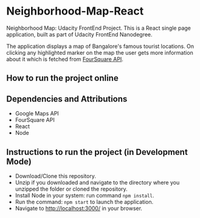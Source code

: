 # Neighborhood-Map-React
Neighborhood Map: Udacity FrontEnd Project. This is a React single page application, built as part of Udacity FrontEnd Nanodegree.

The application displays a map of Bangalore's famous tourist locations. On clicking any highlighted marker on the map the user gets more information about it which is fetched from [FourSquare API](https://developer.foursquare.com/).

## How to run the project online

## Dependencies and Attributions
- Google Maps API
- FourSquare API
- React
- Node

## Instructions to run the project (in Development Mode)

- Download/Clone this repository.
- Unzip if you downloaded and navigate to the directory where you unzipped the folder or cloned the repository.
- Install Node in your system: run command `npm install`.
- Run the command: `npm start` to launch the application. 
- Navigate to [http://localhost:3000/](http://localhost:3000/) in your browser.

